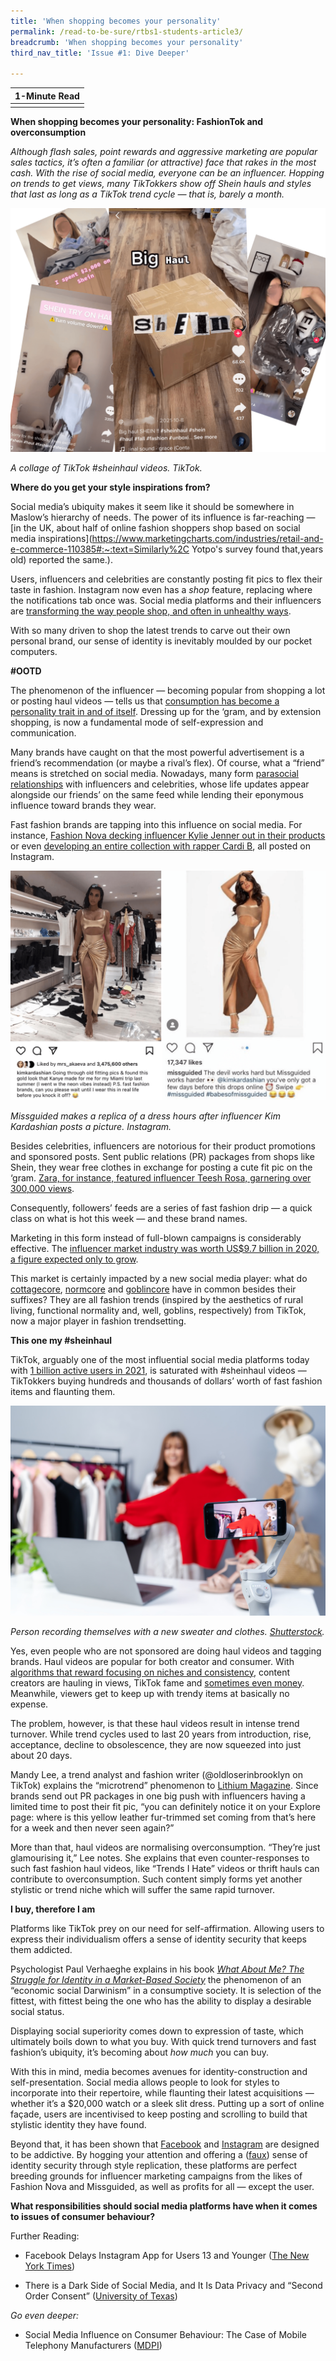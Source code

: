 ```yaml
---
title: 'When shopping becomes your personality'
permalink: /read-to-be-sure/rtbs1-students-article3/
breadcrumb: 'When shopping becomes your personality'
third_nav_title: 'Issue #1: Dive Deeper'

---
```


| **1-Minute Read** |
| :---------------: |
|                   |

**When shopping becomes your personality: FashionTok and overconsumption**

 

*Although flash sales, point rewards and aggressive marketing are popular sales tactics, it’s often a familiar (or attractive) face that rakes in the most cash. With the rise of social media, everyone can be an influencer. Hopping on trends to get views, many* *TikTokkers show off Shein hauls and styles that last as long as a TikTok trend cycle — that is, barely a month.*

![](/images/rtbs1-students-article3a.png)

*A collage of TikTok #sheinhaul videos. TikTok.*

**Where do you get your style inspirations from?**

 

Social media’s ubiquity makes it seem like it should be somewhere in Maslow’s hierarchy of needs. The power of its influence is far-reaching — [in the UK, about half of online fashion shoppers shop based on social media inspirations](https://www.marketingcharts.com/industries/retail-and-e-commerce-110385#:~:text=Similarly%2C Yotpo's survey found that,years old) reported the same.). 

 

Users, influencers and celebrities are constantly posting fit pics to flex their taste in fashion. Instagram now even has a *shop* feature, replacing where the notifications tab once was. Social media platforms and their influencers are [transforming the way people shop, and often in unhealthy ways](https://greenisthenewblack.com/shein-ultra-fast-fashion-consumerism-tiktok-influencer/).

 

With so many driven to shop the latest trends to carve out their own personal brand, our sense of identity is inevitably moulded by our pocket computers.

 

**#OOTD**

 

The phenomenon of the influencer — becoming popular from shopping a lot or posting haul videos — tells us that [consumption has become a personality trait in and of itself](https://www.psychologytoday.com/us/blog/me-the-self-and-i/201904/how-do-we-form-identities-in-consumer-society). Dressing up for the ‘gram, and by extension shopping, is now a fundamental mode of self-expression and communication. 

 

Many brands have caught on that the most powerful advertisement is a friend’s recommendation (or maybe a rival’s flex). Of course, what a “friend” means is stretched on social media. Nowadays, many form [parasocial relationships](https://www.scmp.com/lifestyle/entertainment/article/3150722/parasocial-relationships-illusion-friendship-celebrity) with influencers and celebrities, whose life updates appear alongside our friends’ on the same feed while lending their eponymous influence toward brands they wear. 

 

Fast fashion brands are tapping into this influence on social media. For instance, [Fashion Nova decking influencer Kylie Jenner out in their products](https://www.instagram.com/p/BhkWrrTl2AI/?hl=en) or even [developing an entire collection with rapper Cardi B](https://www.instagram.com/p/Bso_K7SFRME/?hl=en), all posted on Instagram.

 

![](/images/rtbs1-students-article3b.png)

*Missguided makes a replica of a dress hours after influencer Kim Kardashian posts a picture. Instagram.*

 

Besides celebrities, influencers are notorious for their product promotions and sponsored posts. Sent public relations (PR) packages from shops like Shein, they wear free clothes in exchange for posting a cute fit pic on the ‘gram. [Zara, for instance, featured influencer Teesh Rosa, garnering over 300,000 views](https://www.instagram.com/p/BCfp8XIC_Y7/).

 

Consequently, followers’ feeds are a series of fast fashion drip — a quick class on what is hot this week — and these brand names.

 

Marketing in this form instead of full-blown campaigns is considerably effective. The [influencer market industry was worth US$9.7 billion in 2020, a figure expected only to grow](https://influencermarketinghub.com/influencer-marketing-benchmark-report-2021/).

 

This market is certainly impacted by a new social media player: what do [cottagecore](https://thevou.com/fashion/cottagecore/), [normcore](https://www.thecut.com/2014/02/normcore-fashion-trend.html) and [goblincore](https://www.theguardian.com/fashion/2021/jul/30/goblincore-fashion-trend-embraces-chaos-dirt-mud) have in common besides their suffixes? They are all fashion trends (inspired by the aesthetics of rural living, functional normality and, well, goblins, respectively) from TikTok, now a major player in fashion trendsetting. 

 

**This one my #sheinhaul**

 

TikTok, arguably one of the most influential social media platforms today with [1 billion active users in 2021](https://www.businessofapps.com/data/tik-tok-statistics/), is saturated with #sheinhaul videos — TikTokkers buying hundreds and thousands of dollars’ worth of fast fashion items and flaunting them. 

 

![](/images/rtbs1-students-article3.jpg)

*Person recording themselves with a new sweater and clothes.* *[Shutterstock](https://www.shutterstock.com/image-photo/young-woman-selling-clothes-online-by-1931387588).*

 

Yes, even people who are not sponsored are doing haul videos and tagging brands. Haul videos are popular for both creator and consumer. With [algorithms that reward focusing on niches and consistency](https://later.com/blog/tiktok-algorithm/), content creators are hauling in views, TikTok fame and [sometimes even money](https://www.shopify.com.sg/blog/make-money-on-tiktok). Meanwhile, viewers get to keep up with trendy items at basically no expense. 

 

The problem, however, is that these haul videos result in intense trend turnover. While trend cycles used to last 20 years from introduction, rise, acceptance, decline to obsolescence, they are now squeezed into just about 20 days. 

 

Mandy Lee, a trend analyst and fashion writer (@oldloserinbrooklyn on TikTok) explains the “microtrend” phenomenon to [Lithium Magazine](https://lithiumagazine.com/2021/06/15/how-tiktok-makes-fast-fashion-faster/). Since brands send out PR packages in one big push with influencers having a limited time to post their fit pic, “you can definitely notice it on your Explore page: where is this yellow leather fur-trimmed set coming from that’s here for a week and then never seen again?”

 

More than that, haul videos are normalising overconsumption. “They’re just glamourising it,” Lee notes. She explains that even counter-responses to such fast fashion haul videos, like “Trends I Hate” videos or thrift hauls can contribute to overconsumption. Such content simply forms yet another stylistic or trend niche which will suffer the same rapid turnover. 

 

**I buy, therefore I am**

 

Platforms like TikTok prey on our need for self-affirmation. Allowing users to express their individualism offers a sense of identity security that keeps them addicted. 

 

Psychologist Paul Verhaeghe explains in his book *[What About Me? The Struggle for Identity in a Market-Based Society](https://nlb.overdrive.com/media/1642697)* the phenomenon of an “economic social Darwinism” in a consumptive society. It is selection of the fittest, with fittest being the one who has the ability to display a desirable social status. 

 

Displaying social superiority comes down to expression of taste, which ultimately boils down to what you buy. With quick trend turnovers and fast fashion’s ubiquity, it’s becoming about *how much* you can buy. 

 

With this in mind, media becomes avenues for identity-construction and self-presentation. Social media allows people to look for styles to incorporate into their repertoire, while flaunting their latest acquisitions — whether it’s a $20,000 watch or a sleek slit dress. Putting up a sort of online façade, users are incentivised to keep posting and scrolling to build that stylistic identity they have found. 

 

Beyond that, it has been shown that [Facebook](https://www.cbsnews.com/news/facebook-addictive-as-cigarettes-former-executive-says/) and [Instagram](https://www.businessinsider.com/facebook-has-been-deliberately-designed-to-mimic-addictive-painkillers-2018-12) are designed to be addictive. By hogging your attention and offering a ([faux](https://www.psychologytoday.com/us/blog/me-the-self-and-i/201904/how-do-we-form-identities-in-consumer-society)) sense of identity security through style replication, these platforms are perfect breeding grounds for influencer marketing campaigns from the likes of Fashion Nova and Missguided, as well as profits for all — except the user. 

 

 

**What responsibilities should social media platforms have when it comes to issues of consumer behaviour?**

 

Further Reading:

- Facebook Delays Instagram App for Users 13 and Younger ([The New York Times](https://www.nytimes.com/2021/09/27/technology/facebook-instagram-for-kids.html))

- There is a Dark Side of Social Media, and It Is Data Privacy and “Second Order Consent” ([University of Texas](https://news.utexas.edu/2018/04/26/data-privacy-and-second-order-consent-need-regulation/))

 

*Go even deeper:*

- Social Media Influence on Consumer Behaviour: The Case of Mobile Telephony Manufacturers ([MDPI](https://www.mdpi.com/2071-1050/12/4/1506))